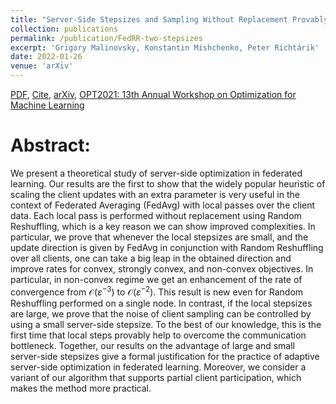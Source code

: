 ```yaml
---
title: "Server-Side Stepsizes and Sampling Without Replacement Provably Help in Federated Optimization"
collection: publications
permalink: /publication/FedRR-two-stepsizes
excerpt: 'Grigory Malinovsky, Konstantin Mishchenko, Peter Richtárik'
date: 2022-01-26 
venue: 'arXiv'
---
```

[PDF](https://arxiv.org/pdf/2201.11066), [Cite](https://grigory-malinovsky.github.io/files/two-stepsizes.txt), [arXiv](https://arxiv.org/abs/2201.11066), [OPT2021: 13th Annual Workshop on Optimization for Machine Learning](https://opt-ml.org/papers/2021/paper39.pdf) 


Abstract:
======
We present a theoretical study of server-side optimization in federated learning. Our results are the first to show that the widely popular heuristic of scaling the client updates with an extra parameter is very useful in the context of Federated Averaging (FedAvg) with local passes over the client data. Each local pass is performed without replacement using Random Reshuffling, which is a key reason we can show improved complexities. In particular, we prove that whenever the local stepsizes are small, and the update direction is given by FedAvg in conjunction with Random Reshuffling over all clients, one can take a big leap in the obtained direction and improve rates for convex, strongly convex, and non-convex objectives. In particular, in non-convex regime we get an enhancement of the rate of convergence from $\mathcal{O}(\varepsilon^{-3}) \text{ to } \mathcal{O}(\varepsilon^{-2})$. This result is new even for Random Reshuffling performed on a single node. In contrast, if the local stepsizes are large, we prove that the noise of client sampling can be controlled by using a small server-side stepsize. To the best of our knowledge, this is the first time that local steps provably help to overcome the communication bottleneck. Together, our results on the advantage of large and small server-side stepsizes give a formal justification for the practice of adaptive server-side optimization in federated learning. Moreover, we consider a variant of our algorithm that supports partial client participation, which makes the method more practical.




